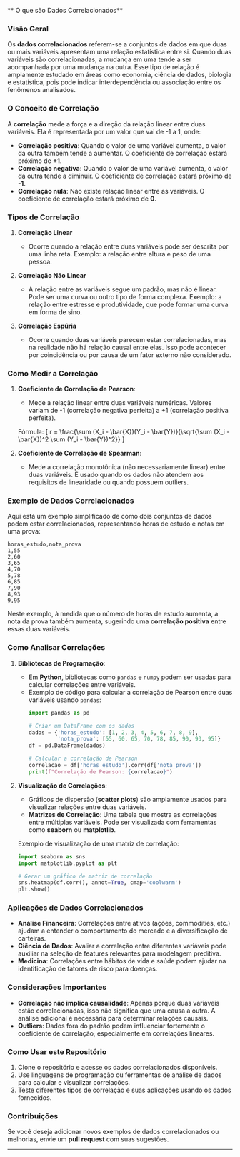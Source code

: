 ** O que são Dados Correlacionados**

### Visão Geral
Os **dados correlacionados** referem-se a conjuntos de dados em que duas ou mais variáveis apresentam uma relação estatística entre si. Quando duas variáveis são correlacionadas, a mudança em uma tende a ser acompanhada por uma mudança na outra. Esse tipo de relação é amplamente estudado em áreas como economia, ciência de dados, biologia e estatística, pois pode indicar interdependência ou associação entre os fenômenos analisados.

### O Conceito de Correlação
A **correlação** mede a força e a direção da relação linear entre duas variáveis. Ela é representada por um valor que vai de -1 a 1, onde:

- **Correlação positiva**: Quando o valor de uma variável aumenta, o valor da outra também tende a aumentar. O coeficiente de correlação estará próximo de **+1**.
- **Correlação negativa**: Quando o valor de uma variável aumenta, o valor da outra tende a diminuir. O coeficiente de correlação estará próximo de **-1**.
- **Correlação nula**: Não existe relação linear entre as variáveis. O coeficiente de correlação estará próximo de **0**.

### Tipos de Correlação

1. **Correlação Linear**
    - Ocorre quando a relação entre duas variáveis pode ser descrita por uma linha reta. Exemplo: a relação entre altura e peso de uma pessoa.
  
2. **Correlação Não Linear**
    - A relação entre as variáveis segue um padrão, mas não é linear. Pode ser uma curva ou outro tipo de forma complexa. Exemplo: a relação entre estresse e produtividade, que pode formar uma curva em forma de sino.

3. **Correlação Espúria**
    - Ocorre quando duas variáveis parecem estar correlacionadas, mas na realidade não há relação causal entre elas. Isso pode acontecer por coincidência ou por causa de um fator externo não considerado.

### Como Medir a Correlação

1. **Coeficiente de Correlação de Pearson**:
    - Mede a relação linear entre duas variáveis numéricas. Valores variam de -1 (correlação negativa perfeita) a +1 (correlação positiva perfeita).
    
    Fórmula:
    \[
    r = \frac{\sum (X_i - \bar{X})(Y_i - \bar{Y})}{\sqrt{\sum (X_i - \bar{X})^2 \sum (Y_i - \bar{Y})^2}}
    \]

2. **Coeficiente de Correlação de Spearman**:
    - Mede a correlação monotônica (não necessariamente linear) entre duas variáveis. É usado quando os dados não atendem aos requisitos de linearidade ou quando possuem outliers.

### Exemplo de Dados Correlacionados

Aqui está um exemplo simplificado de como dois conjuntos de dados podem estar correlacionados, representando horas de estudo e notas em uma prova:

```csv
horas_estudo,nota_prova
1,55
2,60
3,65
4,70
5,78
6,85
7,90
8,93
9,95
```

Neste exemplo, à medida que o número de horas de estudo aumenta, a nota da prova também aumenta, sugerindo uma **correlação positiva** entre essas duas variáveis.

### Como Analisar Correlações

1. **Bibliotecas de Programação**:
    - Em **Python**, bibliotecas como `pandas` e `numpy` podem ser usadas para calcular correlações entre variáveis.
    - Exemplo de código para calcular a correlação de Pearson entre duas variáveis usando `pandas`:
      ```python
      import pandas as pd

      # Criar um DataFrame com os dados
      dados = {'horas_estudo': [1, 2, 3, 4, 5, 6, 7, 8, 9],
               'nota_prova': [55, 60, 65, 70, 78, 85, 90, 93, 95]}
      df = pd.DataFrame(dados)

      # Calcular a correlação de Pearson
      correlacao = df['horas_estudo'].corr(df['nota_prova'])
      print(f"Correlação de Pearson: {correlacao}")
      ```

2. **Visualização de Correlações**:
    - Gráficos de dispersão (**scatter plots**) são amplamente usados para visualizar relações entre duas variáveis.
    - **Matrizes de Correlação**: Uma tabela que mostra as correlações entre múltiplas variáveis. Pode ser visualizada com ferramentas como **seaborn** ou **matplotlib**.

    Exemplo de visualização de uma matriz de correlação:
    ```python
    import seaborn as sns
    import matplotlib.pyplot as plt

    # Gerar um gráfico de matriz de correlação
    sns.heatmap(df.corr(), annot=True, cmap='coolwarm')
    plt.show()
    ```

### Aplicações de Dados Correlacionados

- **Análise Financeira**: Correlações entre ativos (ações, commodities, etc.) ajudam a entender o comportamento do mercado e a diversificação de carteiras.
- **Ciência de Dados**: Avaliar a correlação entre diferentes variáveis pode auxiliar na seleção de features relevantes para modelagem preditiva.
- **Medicina**: Correlações entre hábitos de vida e saúde podem ajudar na identificação de fatores de risco para doenças.

### Considerações Importantes

- **Correlação não implica causalidade**: Apenas porque duas variáveis estão correlacionadas, isso não significa que uma causa a outra. A análise adicional é necessária para determinar relações causais.
- **Outliers**: Dados fora do padrão podem influenciar fortemente o coeficiente de correlação, especialmente em correlações lineares.

### Como Usar este Repositório
1. Clone o repositório e acesse os dados correlacionados disponíveis.
2. Use linguagens de programação ou ferramentas de análise de dados para calcular e visualizar correlações.
3. Teste diferentes tipos de correlação e suas aplicações usando os dados fornecidos.

### Contribuições
Se você deseja adicionar novos exemplos de dados correlacionados ou melhorias, envie um **pull request** com suas sugestões.

---

